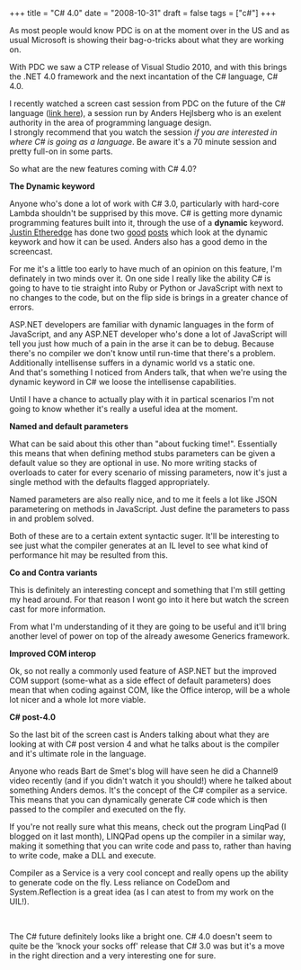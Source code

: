 +++
title = "C# 4.0"
date = "2008-10-31"
draft = false
tags = ["c#"]
+++

<p>
As most people would know PDC is on at the moment over in the US and as usual Microsoft is showing their bag-o-tricks about what they are working on.
</p>
<p>
With PDC we saw a CTP release of Visual Studio 2010, and with this brings the .NET 4.0 framework and the next incantation of the C# language, C# 4.0.
</p>
<p>
I recently watched a screen cast session from PDC on the future of the C# language (<a href="http://channel9.msdn.com/pdc2008/TL16/" target="_blank">link here</a>), a session run by Anders Hejlsberg who is an exelent authority in the area of programming language design.<br>
I strongly recommend that you watch the session <em>if you are interested in where C# is going as a language</em>. Be aware it's a 70 minute session and pretty full-on in some parts.
</p>
<p>
So what are the new features coming with C# 4.0?
</p>
<p>
<strong>The Dynamic keyword</strong>
</p>
<p>
Anyone who's done a lot of work with C# 3.0, particularly with hard-core Lambda shouldn't be supprised by this move. C# is getting more dynamic programming features built into it, through the use of a <strong>dynamic</strong> keyword. <a href="http://www.codethinked.com/" target="_blank">Justin Etheredge</a>  has done two <a href="http://www.codethinked.com/post/2008/10/28/C-40-New-Features-Part-1-dynamic-keyword.aspx" target="_blank">good</a> <a href="http://www.codethinked.com/post/2008/10/28/C-40-New-Features-Part-11-dynamic-keyword-second-look.aspx" target="_blank"> posts</a> which look at the dynamic keywork and how it can be used. Anders also has a good demo in the screencast.
</p>
<p>
For me it's a little too early to have much of an opinion on this feature, I'm definately in two minds over it. On one side I really like the ability C# is going to have to tie straight into Ruby or Python or JavaScript with next to no changes to the code, but on the flip side is brings in a greater chance of errors.
</p>
<p>
ASP.NET developers are familiar with dynamic languages in the form of JavaScript, and any ASP.NET developer who's done a lot of JavaScript will tell you just how much of a pain in the arse it can be to debug. Because there's no compiler we don't know until run-time that there's a problem. Additionally intellisense suffers in a dynamic world vs a static one.<br>
And that's something I noticed from Anders talk, that when we're using the dynamic keyword in C# we loose the intellisense capabilities.
</p>
<p>
Until I have a chance to actually play with it in partical scenarios I'm not going to know whether it's really a useful idea at the moment.
</p>
<p>
<strong>Named and default parameters</strong>
</p>
<p>
What can be said about this other than "about fucking time!". Essentially this means that when defining method stubs parameters can be given a default value so they are optional in use. No more writing stacks of overloads to cater for every scenario of missing parameters, now it's just a single method with the defaults flagged appropriately.
</p>
<p>
Named parameters are also really nice, and to me it feels a lot like JSON parametering on methods in JavaScript. Just define the parameters to pass in and problem solved.
</p>
<p>
Both of these are to a certain extent syntactic suger. It'll be interesting to see just what the compiler generates at an IL level to see what kind of performance hit may be resulted from this.
</p>
<p>
<strong>Co and Contra variants</strong>
</p>
<p>
This is definitely an interesting concept and something that I'm still getting my head around. For that reason I wont go into it here but watch the screen cast for more information.
</p>
<p>
From what I'm understanding of it they are going to be useful and it'll bring another level of power on top of the already awesome Generics framework.
</p>
<p>
<strong>Improved COM interop</strong>
</p>
<p>
Ok, so not really a commonly used feature of ASP.NET but the improved COM support (some-what as a side effect of default parameters) does mean that when coding against COM, like the Office interop, will be a whole lot nicer and a whole lot more viable.
</p>
<p>
<strong>C# post-4.0</strong>
</p>
<p>
So the last bit of the screen cast is Anders talking about what they are looking at with C# post version 4 and what he talks about is the compiler and it's ultimate role in the language.
</p>
<p>
Anyone who reads Bart de Smet's blog will have seen he did a Channel9 video recently (and if you didn't watch it you should!) where he talked about something Anders demos. It's the concept of the C# compiler as a service. This means that you can dynamically generate C# code which is then passed to the compiler and executed on the fly.
</p>
<p>
If you're not really sure what this means, check out the program LinqPad (I blogged on it last month), LINQPad opens up the compiler in a similar way, making it something that you can write code and pass to, rather than having to write code, make a DLL and execute.
</p>
<p>
Compiler as a Service is a very cool concept and really opens up the ability to generate code on the fly. Less reliance on CodeDom and System.Reflection is a great idea (as I can atest to from my work on the UIL!).
</p>
<p>
&nbsp;
</p>
<p>
The C# future definitely looks like a bright one. C# 4.0 doesn't seem to quite be the 'knock your socks off' release that C# 3.0 was but it's a move in the right direction and a very interesting one for sure. 
</p>
